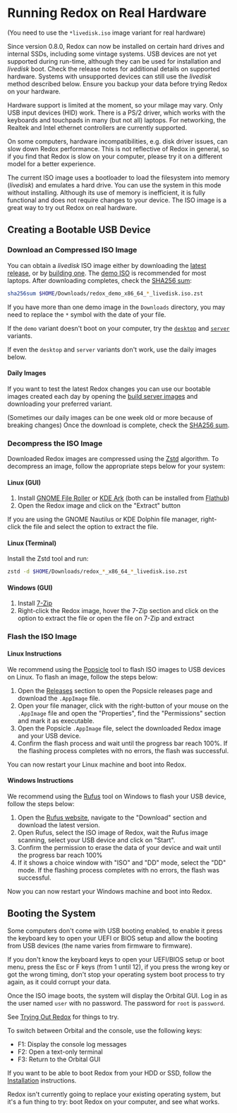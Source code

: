 # Running Redox on Real Hardware

(You need to use the `*livedisk.iso` image variant for real hardware)

Since version 0.8.0, Redox can now be installed on certain hard drives and internal SSDs, including some vintage systems. USB devices are not yet supported during run-time, although they can be used for installation and *livedisk* boot. Check the release notes for additional details on supported hardware. Systems with unsupported devices can still use the *livedisk* method described below. Ensure you backup your data before trying Redox on your hardware.

Hardware support is limited at the moment, so your milage may vary. Only USB input devices (HID) work. There is a PS/2 driver, which works with the keyboards and touchpads in many (but not all) laptops. For networking, the Realtek and Intel ethernet controllers are currently supported.

On some computers, hardware incompatibilities, e.g. disk driver issues, can slow down Redox performance. This is not reflective of Redox in general, so if you find that Redox is slow on your computer, please try it on a different model for a better experience.

The current ISO image uses a bootloader to load the filesystem into memory (*livedisk*) and emulates a hard drive. You can use the system in this mode without installing. Although its use of memory is inefficient, it is fully functional and does not require changes to your device. The ISO image is a great way to try out Redox on real hardware. 

## Creating a Bootable USB Device

### Download an Compressed ISO Image

You can obtain a *livedisk* ISO image either by downloading the [latest release](https://static.redox-os.org/releases/0.9.0/x86_64/), or by [building one](./building-redox.md). The [demo ISO](https://static.redox-os.org/releases/0.9.0/x86_64/redox_demo_x86_64_2024-09-07_1225_livedisk.iso.zst) is recommended for most laptops. After downloading completes, check the [SHA256 sum](https://static.redox-os.org/releases/0.9.0/x86_64/SHA256SUM):

```sh
sha256sum $HOME/Downloads/redox_demo_x86_64_*_livedisk.iso.zst
```

If you have more than one demo image in the `Downloads` directory, you may need to replace the `*` symbol with the date of your file.

If the `demo` variant doesn't boot on your computer, try the [`desktop`](https://static.redox-os.org/releases/0.9.0/x86_64/redox_desktop_x86_64_2024-09-07_1225_livedisk.iso.zst) and [`server`](https://static.redox-os.org/releases/0.9.0/x86_64/redox_server_x86_64_2024-09-07_1225_livedisk.iso.zst) variants.

If even the `desktop` and `server` variants don't work, use the daily images below.

#### Daily Images

If you want to test the latest Redox changes you can use our bootable images created each day by opening the [build server images](https://static.redox-os.org/img) and downloading your preferred variant.

(Sometimes our daily images can be one week old or more because of breaking changes)
Once the download is complete, check the [SHA256 sum](https://static.redox-os.org/img/x86_64/SHA256SUM).

### Decompress the ISO Image

Downloaded Redox images are compressed using the [Zstd](https://github.com/facebook/zstd) algorithm. To decompress an image, follow the appropriate steps below for your system:

#### Linux (GUI)

 1. Install [GNOME File Roller](https://gitlab.gnome.org/GNOME/file-roller) or [KDE Ark](https://apps.kde.org/ark/) (both can be installed from [Flathub](https://flathub.org/))
 2. Open the Redox image and click on the "Extract" button

If you are using the GNOME Nautilus or KDE Dolphin file manager, right-click the file and select the option to extract the file.

#### Linux (Terminal)

Install the Zstd tool and run:

```sh
zstd -d $HOME/Downloads/redox_*_x86_64_*_livedisk.iso.zst
```

#### Windows (GUI)

 1. Install [7-Zip](https://www.7-zip.org/)
 2. Right-click the Redox image, hover the 7-Zip section and click on the option to extract the file or open the file on 7-Zip and extract

### Flash the ISO Image

#### Linux Instructions

We recommend using the [Popsicle](https://github.com/pop-os/popsicle) tool to flash ISO images to USB devices on Linux. To flash an image, follow the steps below:

 1. Open the [Releases](https://github.com/pop-os/popsicle/releases/latest) section to open the Popsicle releases page and download the `.AppImage` file.
 2. Open your file manager, click with the right-button of your mouse on the `.AppImage` file and open the "Properties", find the "Permissions" section and mark it as executable.
 3. Open the Popsicle `.AppImage` file, select the downloaded Redox image and your USB device.
 4. Confirm the flash process and wait until the progress bar reach 100%. If the flashing process completes with no errors, the flash was successful.

You can now restart your Linux machine and boot into Redox.

#### Windows Instructions

We recommend using the [Rufus](https://rufus.ie/) tool on Windows to flash your USB device, follow the steps below:

 1. Open the [Rufus website](https://rufus.ie/), navigate to the "Download" section and download the latest version.
 2. Open Rufus, select the ISO image of Redox, wait the Rufus image scanning, select your USB device and click on "Start".
 3. Confirm the permission to erase the data of your device and wait until the progress bar reach 100%
 4. If it shows a choice window with "ISO" and "DD" mode, select the "DD" mode. If the flashing process completes with no errors, the flash was successful.

Now you can now restart your Windows machine and boot into Redox.

## Booting the System

Some computers don't come with USB booting enabled, to enable it press the keyboard key to open your UEFI or BIOS setup and allow the booting from USB devices (the name varies from firmware to firmware).

If you don't know the keyboard keys to open your UEFI/BIOS setup or boot menu, press the Esc or F keys (from 1 until 12), if you press the wrong key or got the wrong timing, don't stop your operating system boot process to try again, as it could corrupt your data.

Once the ISO image boots, the system will display the Orbital GUI. Log in as the user named `user` with no password. The password for `root` is `password`.

See [Trying Out Redox](./trying-out-redox.md) for things to try.

To switch between Orbital and the console, use the following keys:

- F1: Display the console log messages
- F2: Open a text-only terminal
- F3: Return to the Orbital GUI

If you want to be able to boot Redox from your HDD or SSD, follow the [Installation](./installing.md) instructions.

Redox isn't currently going to replace your existing operating system, but it's a fun thing to try: boot Redox on your computer, and see what works.
